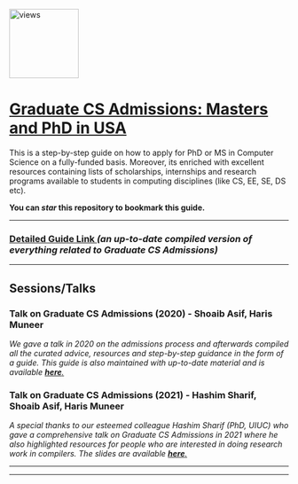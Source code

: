 <a href="https://github.com/harismuneer"><img alt="views" title="Github views" src="https://komarev.com/ghpvc/?username=harismuneer&style=flat-square" width="125"/></a>

<h1><a href= "https://docs.google.com/presentation/d/e/2PACX-1vQ7XjEQcSjzX18Ctl9OoBDZl15xQCEEk83GgF2yPbUDKZPuHJIbVaLC8JjrRaxAG-4u6Ka9tzDq2tYp/pub?start=false&loop=false&delayms=60000">Graduate CS Admissions: Masters and PhD in USA</a></h1>
<p>This is a step-by-step guide on how to apply for PhD or MS in Computer Science on a fully-funded basis. Moreover, its enriched with excellent resources containing lists of scholarships, internships and research programs available to students in computing disciplines (like CS, EE, SE, DS etc). </p>

<b>You can <i>star</i> this repository to bookmark this guide.</b>
<hr>
<h3 align="left">
  <a href="https://docs.google.com/presentation/d/e/2PACX-1vQ7XjEQcSjzX18Ctl9OoBDZl15xQCEEk83GgF2yPbUDKZPuHJIbVaLC8JjrRaxAG-4u6Ka9tzDq2tYp/pub?start=false&loop=false&delayms=60000">
    Detailed Guide Link 
  </a>
  <i>(an up-to-date compiled version of everything related to Graduate CS Admissions)</i>
</h3>


<hr>

<h2>Sessions/Talks</h2>

<h3>Talk on Graduate CS Admissions (2020) - Shoaib Asif, Haris Muneer </h3>
<i>We gave a talk in 2020 on the admissions process and afterwards compiled all the curated advice, resources and step-by-step guidance in the form of a guide. This guide is also maintained with up-to-date material and is available <a href="https://docs.google.com/presentation/d/e/2PACX-1vQ7XjEQcSjzX18Ctl9OoBDZl15xQCEEk83GgF2yPbUDKZPuHJIbVaLC8JjrRaxAG-4u6Ka9tzDq2tYp/pub?start=false&loop=false&delayms=60000"> <b>here</b>. </a></i>

<h3>Talk on Graduate CS Admissions (2021) - Hashim Sharif, Shoaib Asif, Haris Muneer </h3>
<i>A special thanks to our esteemed colleague Hashim Sharif (PhD, UIUC) who gave a comprehensive talk on Graduate CS Admissions in 2021 where he also highlighted resources for people who are interested in doing research work in compilers. The slides are available <a href="https://docs.google.com/presentation/d/e/2PACX-1vRNwULuDBag03AE8_C3C1RkTzpqbDIX8EM2m-HKfnz-qTAiJ_wM-1Ynxy46nbdYaA/pub?start=false&loop=false&delayms=30000"> <b>here</b>. </a></i>

<br>

<hr>
<hr>

<!-- PROFILE_INTRO_START -->
<!-- PROFILE_INTRO_END -->

